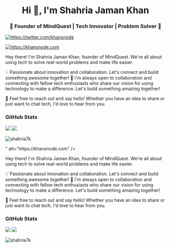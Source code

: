 <h1 align="center">Hi 👋, I'm Shahria Jaman Khan</h1>
<h3 align="center">🚀 Founder of MindQuest | Tech Innovator | Problem Solver 🌟</h3>


<p align="left"> <a href="https://twitter.com/khansnode" target="blank"><img src="https://img.shields.io/twitter/follow/khansnode?logo=twitter&style=for-the-badge" alt="https://twitter.com/khansnode" /></a>  
  


</p>

 <a href="https://khansnode.com" target="_blank"><img src="https://img.shields.io/badge/visit-Khansnode?style=for-the-badge&logo=esri&label=Khansnode.com&link=https%3A%2F%2Fkhansnode.com" alt="https://khansnode.com" /></a>

Hey there! I'm Shahria Jaman Khan, founder of MindQuest. We're all about using tech to solve real-world problems and make life easier.

💡 Passionate about innovation and collaboration. Let's connect and build something awesome together!
🤝 I'm always open to collaboration and connecting with fellow tech enthusiasts who share our vision for using technology to make a difference. Let's build something amazing together!

💬 Feel free to reach out and say hello! Whether you have an idea to share or just want to chat tech, I'd love to hear from you.



### GitHub Stats
![](https://raw.githubusercontent.com/shahria7k/shahria7k/main/profile-summary-card-output/dracula/3-stats.svg)
![](https://raw.githubusercontent.com/shahria7k/shahria7k/main/profile-summary-card-output/dracula/2-most-commit-language.svg)

<!-- <h3 align="left">Support:</h3>
<p><a href="https://www.buymeacoffee.com/shahria7k"> <img align="left" src="https://cdn.buymeacoffee.com/buttons/v2/default-yellow.png" height="50" width="210" alt="shahria7k" /></a></p><br><br> -->

 <!-- <p><img align="left" src="https://github-readme-stats.vercel.app/api/top-langs?username=shahria7k&show_icons=true&theme=dark&locale=en&layout=compact" alt="shahria7k" /></p> -->

<p><img align="center" src="https://github-readme-streak-stats.herokuapp.com/?user=shahria7k&theme=dark" alt="shahria7k" /></p>
" alt="https://khansnode.com" /></a>  


</p>



Hey there! I'm Shahria Jaman Khan, founder of MindQuest. We're all about using tech to solve real-world problems and make life easier.

💡 Passionate about innovation and collaboration. Let's connect and build something awesome together!
🤝 I'm always open to collaboration and connecting with fellow tech enthusiasts who share our vision for using technology to make a difference. Let's build something amazing together!

💬 Feel free to reach out and say hello! Whether you have an idea to share or just want to chat tech, I'd love to hear from you.



### GitHub Stats
![](https://raw.githubusercontent.com/shahria7k/shahria7k/main/profile-summary-card-output/dracula/3-stats.svg)
![](https://raw.githubusercontent.com/shahria7k/shahria7k/main/profile-summary-card-output/dracula/2-most-commit-language.svg)

<!-- <h3 align="left">Support:</h3>
<p><a href="https://www.buymeacoffee.com/shahria7k"> <img align="left" src="https://cdn.buymeacoffee.com/buttons/v2/default-yellow.png" height="50" width="210" alt="shahria7k" /></a></p><br><br> -->

 <!-- <p><img align="left" src="https://github-readme-stats.vercel.app/api/top-langs?username=shahria7k&show_icons=true&theme=dark&locale=en&layout=compact" alt="shahria7k" /></p> -->

<p><img align="center" src="https://github-readme-streak-stats.herokuapp.com/?user=shahria7k&theme=dark" alt="shahria7k" /></p>
